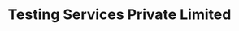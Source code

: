 ---
title: "Testing Services Private Limited"
url: /karachi/testing-services-private-limited/
shop: computer
---